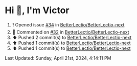 <h1>Hi 👋, I'm Victor </h1>

<!--RECENT_ACTIVITY:start-->
1. ❗️ Opened issue [#34](https://github.com/BetterLectio/BetterLectio-next/issues/34) in [BetterLectio/BetterLectio-next](https://github.com/BetterLectio/BetterLectio-next)<br>
2. 💬 Commented on [#32](https://github.com/BetterLectio/BetterLectio-next/issues/32#issuecomment-2068087183) in [BetterLectio/BetterLectio-next](https://github.com/BetterLectio/BetterLectio-next)<br>
3. ⬆️ Pushed 2 commit(s) to [BetterLectio/BetterLectio-next](https://github.com/BetterLectio/BetterLectio-next)<br>
4. ⬆️ Pushed 1 commit(s) to [BetterLectio/BetterLectio-next](https://github.com/BetterLectio/BetterLectio-next)<br>
5. ⬆️ Pushed 1 commit(s) to [BetterLectio/BetterLectio-next](https://github.com/BetterLectio/BetterLectio-next)<br>
<!--RECENT_ACTIVITY:end-->

<!--RECENT_ACTIVITY:last_update-->
Last Updated: Sunday, April 21st, 2024, 4:14:11 PM
<!--RECENT_ACTIVITY:last_update_end-->
